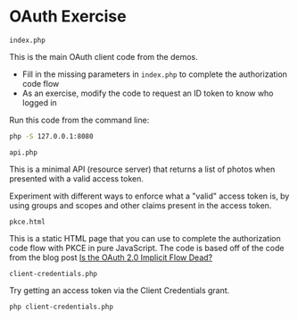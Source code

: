 OAuth Exercise
==============

`index.php`

This is the main OAuth client code from the demos.

* Fill in the missing parameters in `index.php` to complete the authorization code flow
* As an exercise, modify the code to request an ID token to know who logged in

Run this code from the command line:

```bash
php -S 127.0.0.1:8080
```

`api.php`

This is a minimal API (resource server) that returns a list of photos when presented with a valid access token.

Experiment with different ways to enforce what a "valid" access token is, by using groups and scopes and other claims present in the access token.


`pkce.html`

This is a static HTML page that you can use to complete the authorization code flow with PKCE in pure JavaScript. The code is based off of the code from the blog post [Is the OAuth 2.0 Implicit Flow Dead?](https://developer.okta.com/blog/2019/05/01/is-the-oauth-implicit-flow-dead#start-using-pkce-in-javascript-today)

`client-credentials.php`

Try getting an access token via the Client Credentials grant.

```bash
php client-credentials.php
```
